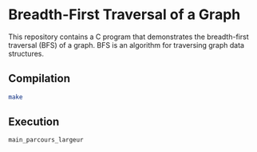 # Breadth-First Traversal of a Graph

This repository contains a C program that demonstrates the breadth-first traversal (BFS) of a graph. BFS is an algorithm for traversing graph data structures.

## Compilation
```bash
make
```
## Execution
```bash
main_parcours_largeur
```

